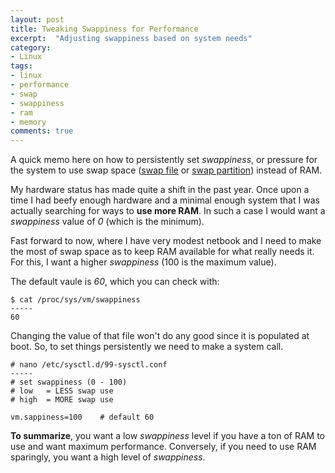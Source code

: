 ```yaml
---
layout: post
title: Tweaking Swappiness for Performance
excerpt:  "Adjusting swappiness based on system needs"
category:
- Linux
tags:
- linux
- performance
- swap
- swappiness
- ram
- memory
comments: true
---
```


A quick memo here on how to persistently set *swappiness*, or pressure for 
the system to use swap space ([swap 
file](https://wiki.archlinux.org/index.php/Swap_file#Swap_file) or [swap 
partition](https://wiki.archlinux.org/index.php/swap#Swap_partition)) 
instead of RAM.

My hardware status has made quite a shift in the past year.  Once upon a 
time I had beefy enough hardware and a minimal enough system that I was 
actually searching for ways to **use more RAM**.  In such a case I would 
want a *swappiness* value of *0* (which is the minimum).

Fast forward to now, where I have very modest netbook and I need to make 
the most of swap space as to keep RAM available for what really needs 
it. For this, I want a higher *swappiness* (100 is the maximum value).

The default vaule is *60*, which you can check with:

```
$ cat /proc/sys/vm/swappiness
-----
60
```

Changing the value of that file won't do any good since it is populated at 
boot.  So, to set things persistently we need to make a system call.

```
# nano /etc/sysctl.d/99-sysctl.conf
-----
# set swappiness (0 - 100)
# low	= LESS swap use
# high	= MORE swap use

vm.sappiness=100	# default 60
```

**To summarize**, you want a low *swappiness* level if you have a ton of 
RAM to use and want maximum performance.  Conversely, if you need to use 
RAM sparingly, you want a high level of *swappiness*.
